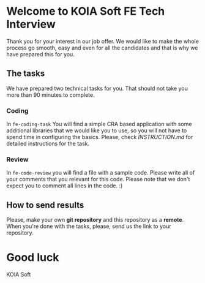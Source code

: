 # Welcome to KOIA Soft FE Tech Interview
Thank you for your interest in our job offer. We would like to make the whole process go smooth, easy and even for all the candidates and that is 
why we have prepared this for you.

## The tasks

We have prepared two technical tasks for you. That should not take you more than 90 minutes to complete.

### Coding

In `fe-coding-task` You will find a simple CRA based application with some additional libraries that we would like you to use, so you will not have to spend time in configuring the basics. Please, check *INSTRUCTION.md* for detailed instructions for the task. 


### Review

In `fe-code-review` you will find a file with a sample code. Please write all of your comments that you relevant for this code. Please note that we don't expect you to comment all lines in the code. :)


## How to send results

Please, make your own **git repository** and this repository as a **remote**. When you're done with the tasks, please, send us the link to your repository.


# Good luck

KOIA Soft 